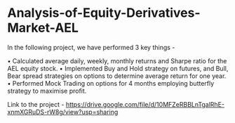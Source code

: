 # Analysis-of-Equity-Derivatives-Market-AEL

In the following project, we have performed 3 key things - 

• Calculated average daily, weekly, monthly returns and Sharpe ratio for the AEL equity stock.
• Implemented Buy and Hold strategy on futures, and Bull, Bear spread strategies on options to determine average
  return for one year.
• Performed Mock Trading on options for 4 months employing butterfly strategy to maximise profit.

Link to the project - https://drive.google.com/file/d/10MFZeRBBLnTgalRhE-xnmXGRuDS-rW8g/view?usp=sharing 
